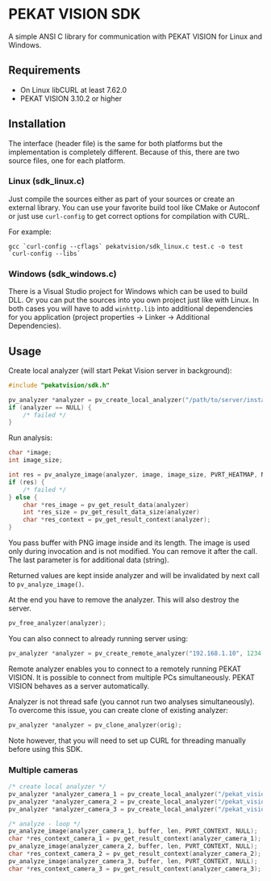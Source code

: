 # PEKAT VISION SDK

A simple ANSI C library for communication with PEKAT VISION for Linux and Windows.

## Requirements

* On Linux libCURL at least 7.62.0
* PEKAT VISION 3.10.2 or higher

## Installation

The interface (header file) is the same for both platforms but the implementation is completely different. Because of this, there are two source
files, one for each platform.

### Linux (sdk_linux.c)

Just compile the sources either as part of your sources or create an external library. You can use your favorite build tool like CMake or Autoconf or
just use `curl-config` to get correct options for compilation with CURL.

For example:

```
gcc `curl-config --cflags` pekatvision/sdk_linux.c test.c -o test `curl-config --libs`
```

### Windows (sdk_windows.c)

There is a Visual Studio project for Windows which can be used to build DLL. Or you can put the sources into you own project just like with Linux. In
both cases you will have to add `winhttp.lib` into additional dependencies for you application (project properties -> Linker -> Additional
Dependencies).

## Usage

Create local analyzer (will start Pekat Vision server in background):

```c
#include "pekatvision/sdk.h"

pv_analyzer *analyzer = pv_create_local_analyzer("/path/to/server/installation", "/path/to/project", "optional api key", NULL);
if (analyzer == NULL) {
    /* failed */
}
```

Run analysis:

```c
char *image;
int image_size;

int res = pv_analyze_image(analyzer, image, image_size, PVRT_HEATMAP, NULL);
if (res) {
    /* failed */
} else {
    char *res_image = pv_get_result_data(analyzer)
    int *res_size = pv_get_result_data_size(analyzer)
    char *res_context = pv_get_result_context(analyzer);
}
```

You pass buffer with PNG image inside and its length. The image is used only during invocation and is not modified. You can remove it after the call.
The last parameter is for additional data (string).

Returned values are kept inside analyzer and will be invalidated by next call to `pv_analyze_image()`.

At the end you have to remove the analyzer. This will also destroy the server.

```c
pv_free_analyzer(analyzer);
```

You can also connect to already running server using:

```c
pv_analyzer *analyzer = pv_create_remote_analyzer("192.168.1.10", 1234 /* port */, "optional api key");
```

Remote analyzer enables you to connect to a remotely running PEKAT VISION. It is possible to connect from multiple PCs simultaneously. PEKAT VISION behaves as a server automatically.

Analyzer is not thread safe (you cannot run two analyses simultaneously). To overcome this issue, you can create clone of existing analyzer:

```c
pv_analyzer *analyzer = pv_clone_analyzer(orig);
```

Note however, that you will need to set up CURL for threading manually before using this SDK.

### Multiple cameras

```c
/* create local analyzer */
pv_analyzer *analyzer_camera_1 = pv_create_local_analyzer("/pekat_vision", "/home/peter/PekatVisionProjects/camera_1", "", NULL);
pv_analyzer *analyzer_camera_2 = pv_create_local_analyzer("/pekat_vision", "/home/peter/PekatVisionProjects/camera_2", "", NULL);
pv_analyzer *analyzer_camera_3 = pv_create_local_analyzer("/pekat_vision", "/home/peter/PekatVisionProjects/camera_3", "", NULL);

/* analyze - loop */
pv_analyze_image(analyzer_camera_1, buffer, len, PVRT_CONTEXT, NULL);
char *res_context_camera_1 = pv_get_result_context(analyzer_camera_1);
pv_analyze_image(analyzer_camera_2, buffer, len, PVRT_CONTEXT, NULL);
char *res_context_camera_2 = pv_get_result_context(analyzer_camera_2);
pv_analyze_image(analyzer_camera_3, buffer, len, PVRT_CONTEXT, NULL);
char *res_context_camera_3 = pv_get_result_context(analyzer_camera_3);
```

